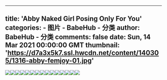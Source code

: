 
---
title: 'Abby Naked Girl Posing Only For You'
categories: 
    - 图片
    - BabeHub - 分类
author: BabeHub - 分类
comments: false
date: Sun, 14 Mar 2021 00:00:00 GMT
thumbnail: 'https://d7a3x5k7.ssl.hwcdn.net/content/140305/1316-abby-femjoy-01.jpg'
---

<div>   
<img src="https://d7a3x5k7.ssl.hwcdn.net/content/140305/1316-abby-femjoy-01.jpg" referrerpolicy="no-referrer"><img src="https://d7a3x5k7.ssl.hwcdn.net/content/140305/1316-abby-femjoy-02.jpg" referrerpolicy="no-referrer"><img src="https://d7a3x5k7.ssl.hwcdn.net/content/140305/1316-abby-femjoy-03.jpg" referrerpolicy="no-referrer"><img src="https://d7a3x5k7.ssl.hwcdn.net/content/140305/1316-abby-femjoy-04.jpg" referrerpolicy="no-referrer"><img src="https://d7a3x5k7.ssl.hwcdn.net/content/140305/1316-abby-femjoy-05.jpg" referrerpolicy="no-referrer"><img src="https://d7a3x5k7.ssl.hwcdn.net/content/140305/1316-abby-femjoy-06.jpg" referrerpolicy="no-referrer"><img src="https://d7a3x5k7.ssl.hwcdn.net/content/140305/1316-abby-femjoy-07.jpg" referrerpolicy="no-referrer"><img src="https://d7a3x5k7.ssl.hwcdn.net/content/140305/1316-abby-femjoy-08.jpg" referrerpolicy="no-referrer"><img src="https://d7a3x5k7.ssl.hwcdn.net/content/140305/1316-abby-femjoy-09.jpg" referrerpolicy="no-referrer"><img src="https://d7a3x5k7.ssl.hwcdn.net/content/140305/1316-abby-femjoy-10.jpg" referrerpolicy="no-referrer"><img src="https://d7a3x5k7.ssl.hwcdn.net/content/140305/1316-abby-femjoy-11.jpg" referrerpolicy="no-referrer"><img src="https://d7a3x5k7.ssl.hwcdn.net/content/140305/1316-abby-femjoy-12.jpg" referrerpolicy="no-referrer"><img src="https://d7a3x5k7.ssl.hwcdn.net/content/140305/1316-abby-femjoy-13.jpg" referrerpolicy="no-referrer"><img src="https://d7a3x5k7.ssl.hwcdn.net/content/140305/1316-abby-femjoy-14.jpg" referrerpolicy="no-referrer"><img src="https://d7a3x5k7.ssl.hwcdn.net/content/140305/1316-abby-femjoy-15.jpg" referrerpolicy="no-referrer">  
</div>
            